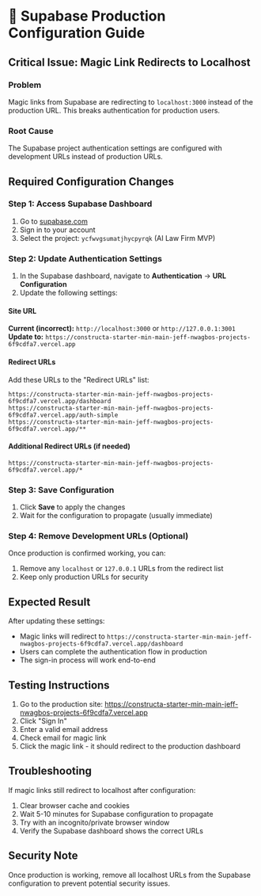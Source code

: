 # 🔧 Supabase Production Configuration Guide

## Critical Issue: Magic Link Redirects to Localhost

### Problem
Magic links from Supabase are redirecting to `localhost:3000` instead of the production URL. This breaks authentication for production users.

### Root Cause
The Supabase project authentication settings are configured with development URLs instead of production URLs.

## Required Configuration Changes

### Step 1: Access Supabase Dashboard
1. Go to [supabase.com](https://supabase.com)
2. Sign in to your account
3. Select the project: `ycfwvgsumatjhycpyrqk` (AI Law Firm MVP)

### Step 2: Update Authentication Settings
1. In the Supabase dashboard, navigate to **Authentication** → **URL Configuration**
2. Update the following settings:

#### Site URL
**Current (incorrect):** `http://localhost:3000` or `http://127.0.0.1:3001`
**Update to:** `https://constructa-starter-min-main-jeff-nwagbos-projects-6f9cdfa7.vercel.app`

#### Redirect URLs
Add these URLs to the "Redirect URLs" list:
```
https://constructa-starter-min-main-jeff-nwagbos-projects-6f9cdfa7.vercel.app/dashboard
https://constructa-starter-min-main-jeff-nwagbos-projects-6f9cdfa7.vercel.app/auth-simple
https://constructa-starter-min-main-jeff-nwagbos-projects-6f9cdfa7.vercel.app/**
```

#### Additional Redirect URLs (if needed)
```
https://constructa-starter-min-main-jeff-nwagbos-projects-6f9cdfa7.vercel.app/*
```

### Step 3: Save Configuration
1. Click **Save** to apply the changes
2. Wait for the configuration to propagate (usually immediate)

### Step 4: Remove Development URLs (Optional)
Once production is confirmed working, you can:
1. Remove any `localhost` or `127.0.0.1` URLs from the redirect list
2. Keep only production URLs for security

## Expected Result
After updating these settings:
- Magic links will redirect to `https://constructa-starter-min-main-jeff-nwagbos-projects-6f9cdfa7.vercel.app/dashboard`
- Users can complete the authentication flow in production
- The sign-in process will work end-to-end

## Testing Instructions
1. Go to the production site: https://constructa-starter-min-main-jeff-nwagbos-projects-6f9cdfa7.vercel.app
2. Click "Sign In" 
3. Enter a valid email address
4. Check email for magic link
5. Click the magic link - it should redirect to the production dashboard

## Troubleshooting
If magic links still redirect to localhost after configuration:
1. Clear browser cache and cookies
2. Wait 5-10 minutes for Supabase configuration to propagate
3. Try with an incognito/private browser window
4. Verify the Supabase dashboard shows the correct URLs

## Security Note
Once production is working, remove all localhost URLs from the Supabase configuration to prevent potential security issues.